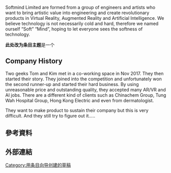 Softmind Limited are formed from a group of engineers and artists who want to bring artistic value into engineering and create revolutionary products in Virtual Reality, Augmented Reality and Artificial Intelligence. We believe technology is not necessarily cold and hard, therefore we named ourself “Soft” “Mind”, hoping to let everyone sees the softness of technology.

**此处改为条目主题**是一个

## Company History

Two geeks Tom and Kim met in a co-working space in Nov 2017. They then started their story. They joined into the competition and unfortunately won the second runner-up and started their hard business. By using unreasonable price and outstanding quality, they accepted many AR/VR and AI jobs. There are a different kind of clients such as Chinachem Group, Tung Wah Hospital Group, Hong Kong Electric and even from dermatologist.

They want to make product to sustain their company but this is very difficult. And they still try to figure out it.....

## 參考資料

## 外部連結

[Category:用条目向导创建的草稿](https://zh.wikipedia.org/wiki/Category:用条目向导创建的草稿 "wikilink")